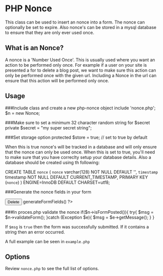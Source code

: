 PHP Nonce
=========
This class can be used to insert an nonce into a form. The nonce can optionally be set to expire. Also nonce's can be stored in a mysql database to ensure that they are only ever used once.

What is an Nonce?
-----------------
A nonce is a 'Number Used Once'. This is usually used where you want an action to be performed only once. For example if a user on your site is presented a for to delete a blog post, we want to make sure this action can only be performed once with the given url. Including a Nonce in the url can ensure that this action will be performed only once.

Usage
-----
###Include class and create a new php-nonce object
  include 'nonce.php';
  $n = new Nonce;

###Make sure to set a minimum 32 character random string for $secret
  private $secret = "my super secret string";

###Set storage option
  protected $store = true; // set to true by default

When this is true nonce's will be tracked in a database and will only ensure that the nonce can only be used once. When this is set to true, you'll need to make sure that you have correclty setup your database details. Also a database should be created using th following:

  CREATE TABLE `nonce` (
    `nonce` varchar(128) NOT NULL DEFAULT '',
    `timestamp` timestamp NOT NULL DEFAULT CURRENT_TIMESTAMP,
    PRIMARY KEY (`nonce`)
  ) ENGINE=InnoDB DEFAULT CHARSET=utf8;

###Generate the nonce fields in your form
  <form action="process.php" method="post">
    <input type="submit" value="Delete">
    <?php $n->generateFormFields() ?>
  </form>

###In proces.php validate the nonce
  if($n->isFormPosted()){
    try{
      $msg = $n->validateForm();
    }catch (Exception $e){
      $msg = $e->getMessage(); 
    }
  }

If `$msg` is `true` then the form was successfully submitted. If it contains a string then an error occurred.

A full example can be seen in `example.php`

Options
-------
Review `nonce.php` to see the full list of options.

